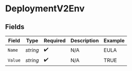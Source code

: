 # DeploymentV2Env


## Fields

| Field              | Type               | Required           | Description        | Example            |
| ------------------ | ------------------ | ------------------ | ------------------ | ------------------ |
| `Name`             | *string*           | :heavy_check_mark: | N/A                | EULA               |
| `Value`            | *string*           | :heavy_check_mark: | N/A                | TRUE               |